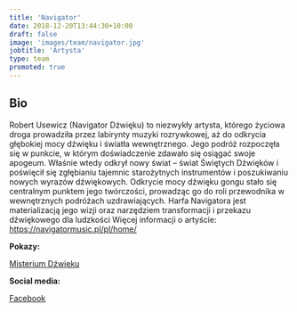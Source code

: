 ```yaml
---
title: 'Navigator'
date: 2018-12-20T13:44:30+10:00
draft: false
image: 'images/team/navigator.jpg'
jobtitle: 'Artysta'
type: team
promoted: true
---
```


## Bio

Robert Usewicz (Navigator Dźwięku) to niezwykły artysta, którego życiowa droga prowadziła przez labirynty muzyki rozrywkowej, aż do odkrycia głębokiej mocy dźwięku i światła wewnętrznego. Jego podróż rozpoczęła się w punkcie, w którym doświadczenie zdawało się osiągać swoje apogeum. Właśnie wtedy odkrył nowy świat – świat Świętych Dźwięków i poświęcił się zgłębianiu tajemnic starożytnych instrumentów i poszukiwaniu nowych wyrazów dźwiękowych. Odkrycie mocy dźwięku gongu stało się centralnym punktem jego twórczości, prowadząc go do roli przewodnika w wewnętrznych podróżach uzdrawiających. Harfa Navigatora jest materializacją jego wizji oraz narzędziem transformacji i przekazu dźwiękowego dla ludzkości
Więcej informacji o artyście: https://navigatormusic.pl/pl/home/ 

**Pokazy:**

[Misterium Dźwięku](/pokazy/navigator)

**Social media:**

[Facebook](https://www.facebook.com/huzynavigator)